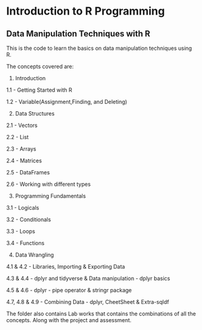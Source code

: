 # Introduction to R Programming
## Data Manipulation Techniques with R

This is the code to learn the basics on data manipulation techniques using R. 

The concepts covered are: 
1. Introduction

  1.1 - Getting Started with R

  1.2 - Variable(Assignment,Finding, and Deleting)

2. Data Structures

  2.1 - Vectors

  2.2 - List

  2.3 - Arrays

  2.4 - Matrices

  2.5 - DataFrames

  2.6 - Working with different types

3. Programming Fundamentals

  3.1 - Logicals

  3.2 - Conditionals

  3.3 - Loops

  3.4 - Functions

4. Data Wrangling

  4.1 & 4.2 - Libraries, Importing & Exporting Data

  4.3 & 4.4 - dplyr and tidyverse & Data manipulation - dplyr basics

  4.5 & 4.6 - dplyr - pipe operator & stringr package

  4.7, 4.8 & 4.9 - Combining Data - dplyr, CheetSheet & Extra-sqldf

The folder also contains Lab works that contains the combinations of all the concepts. Along with the project and assessment.
